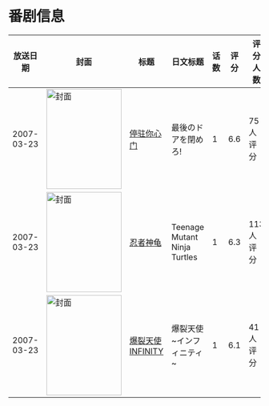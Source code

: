 # 番剧信息

|放送日期|封面|标题|日文标题|话数|评分|评分人数|
|---|---|---|---|---|---|---|
|2007-03-23|<img src="//lain.bgm.tv/pic/cover/c/ed/1d/11114_9q9WU.jpg" alt="封面" style="width:150px;height:200px;object-fit:cover;">|[停驻你心门](https://bangumi.tv/subject/11114)|最後のドアを閉めろ!|1|6.6|75人评分|
|2007-03-23|<img src="//lain.bgm.tv/pic/cover/c/22/1d/25552_9yTD7.jpg" alt="封面" style="width:150px;height:200px;object-fit:cover;">|[忍者神龟](https://bangumi.tv/subject/25552)|Teenage Mutant Ninja Turtles|1|6.3|113人评分|
|2007-03-23|<img src="//lain.bgm.tv/pic/cover/c/bd/0c/45375_y023i.jpg" alt="封面" style="width:150px;height:200px;object-fit:cover;">|[爆裂天使INFINITY](https://bangumi.tv/subject/45375)|爆裂天使 ~インフィニティ~|1|6.1|41人评分|
